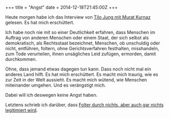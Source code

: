 +++
title = "Angst"
date = 2014-12-18T21:45:00Z
+++

Heute morgen habe ich das Interview von [Tilo Jung mit Murat Kurnaz](https://krautreporter.de/221--und-da-wurde-mir-klar-dass-wir-hinter-mcdonalds-gefoltert-werden) gelesen. Es hat mich erschüttert.

Ich habe noch nie mit so einer Deutlichkeit erfahren, dass Menschen im Auftrag von anderen Menschen oder einem Staat, der sich selbst als demokratisch, als Rechtsstaat bezeichnet, Menschen, ob unschuldig oder nicht, entführen, foltern, ohne Gerichtsverfahren festhalten, misshandeln, zum Tode verurteilen, ihnen unsägliches Leid zufügen, ermorden, damit durchkommen.

 Ohne, dass jemand etwas dagegen tun kann. Dass noch nicht mal ein anderes Land hilft. Es hat mich erschüttert. Es macht mich traurig, wie es zur Zeit in der Welt aussieht. Es macht mich wütend, wie Menschen miteinander umgehen. Und es verängstigt mich.

Dabei will ich deswegen keine Angst haben.

Letztens schrieb ich darüber, dass [Folter durch nichts, aber auch gar nichts legitimiert wird](http://bullenscheisse.de/2014/folter/).
